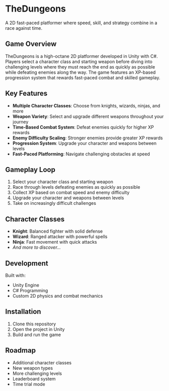 # TheDungeons

A 2D fast-paced platformer where speed, skill, and strategy combine in a race against time.

## Game Overview

TheDungeons is a high-octane 2D platformer developed in Unity with C#. Players select a character class and starting weapon before diving into challenging levels where they must reach the end as quickly as possible while defeating enemies along the way. The game features an XP-based progression system that rewards fast-paced combat and skilled gameplay.

## Key Features

- **Multiple Character Classes**: Choose from knights, wizards, ninjas, and more
- **Weapon Variety**: Select and upgrade different weapons throughout your journey
- **Time-Based Combat System**: Defeat enemies quickly for higher XP rewards
- **Enemy Difficulty Scaling**: Stronger enemies provide greater XP rewards
- **Progression System**: Upgrade your character and weapons between levels
- **Fast-Paced Platforming**: Navigate challenging obstacles at speed

## Gameplay Loop

1. Select your character class and starting weapon
2. Race through levels defeating enemies as quickly as possible
3. Collect XP based on combat speed and enemy difficulty
4. Upgrade your character and weapons between levels
5. Take on increasingly difficult challenges

## Character Classes

- **Knight**: Balanced fighter with solid defense
- **Wizard**: Ranged attacker with powerful spells
- **Ninja**: Fast movement with quick attacks
- *And more to discover...*

## Development

Built with:
- Unity Engine
- C# Programming
- Custom 2D physics and combat mechanics

## Installation

1. Clone this repository
2. Open the project in Unity
3. Build and run the game


## Roadmap

- Additional character classes
- New weapon types
- More challenging levels
- Leaderboard system
- Time trial mode

